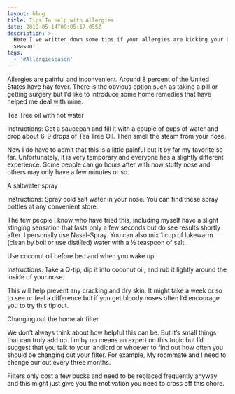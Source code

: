 ```yaml
---
layout: blog
title: Tips To Help with Allergies
date: 2019-05-14T09:05:17.055Z
description: >-
  Here I've written down some tips if your allergies are kicking your butt this
  season!
tags:
  - '#Allergieseason'
---
```

Allergies are painful and inconvenient. Around 8 percent of the United States have hay fever. There is the obvious option such as taking a pill or getting surgery but I’d like to introduce some home remedies that have helped me deal with mine. 



Tea Tree oil with hot water	

	

Instructions: Get a saucepan and fill it with a couple of cups of water and drop about 6-9 drops of Tea Tree Oil. Then smell the steam from your nose. 

Now I do have to admit that this is a little painful but It by far my favorite so far. Unfortunately, it is very temporary and everyone has a slightly different experience. Some people can go hours after with now stuffy nose and others may only have a few minutes or so. 



A saltwater spray 



Instructions: Spray cold salt water in your nose. You can find these spray bottles at any convenient store. 

The few people I know who have tried this, including myself have a slight stinging sensation that lasts only a few seconds but do see results shortly after. I personally use Nasal-Spray. You can also mix 1 cup of lukewarm (clean by boil or use distilled) water with a ½ teaspoon of salt.



Use coconut oil before bed and when you wake up



Instructions: Take a Q-tip, dip it into coconut oil, and rub it lightly around the inside of your nose.

This will help prevent any cracking and dry skin. It might take a week or so to see or feel a difference but if you get bloody noses often I’d encourage you to try this tip out.



Changing out the home air filter



We don’t always think about how helpful this can be. But it’s small things that can truly add up. I’m by no means an expert on this topic but I’d suggest that you talk to your landlord or whoever to find out how often you should be changing out your filter. For example, My roommate and I need to change our out every three months.

Filters only cost a few bucks and need to be replaced frequently anyway and this might just give you the motivation you need to cross off this chore.
